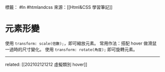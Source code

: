 標籤： #ln #htmlandcss 
來源：[[Html&CSS 學習筆記]]

# 元素形變
使用 `transform: scale(倍數);`，即可縮放元素。
常用作法：搭配 hover 做滑鼠一過時的尺寸變化。
使用 `transform: rotate(角度);` 即可旋轉元素。


---

related: [[202102121212 虛擬類別 hover]]
